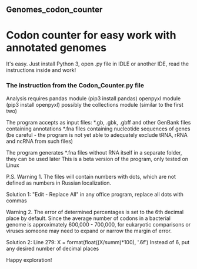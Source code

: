 ## Genomes_codon_counter
# Codon counter for easy work with annotated genomes

It's easy. Just install Python 3, open .py file in IDLE or another IDE,
read the instructions inside and work!


### The instruction from the Codon_Counter.py file

Analysis requires
     pandas module (pip3 install pandas)
     openpyxl module (pip3 install openpyxl)
     possibly the collections module (similar to the first two)

The program accepts as input files:
*.gb, .gbk, .gbff and other GenBank files containing annotations
*.fna files containing nucleotide sequences of genes (be careful - the program is not yet able to adequately exclude tRNA, rRNA and ncRNA from such files)

The program generates *.fna files without RNA itself in a separate folder, they can be used later
This is a beta version of the program, only tested on Linux
 
P.S.
Warning 1. The files will contain numbers with dots, which are not defined as numbers in Russian localization.

Solution 1: "Edit - Replace All" in any office program, replace all dots with commas

Warning 2. The error of determined percentages is set to the 6th decimal place by default.
Since the average number of codons in a bacterial genome is approximately 600,000 - 700,000, for eukaryotic comparisons
or viruses someone may need to expand or narrow the margin of error.

Solution 2: Line 279: X = format(float((X/summ)*100), '.6f')
Instead of 6, put any desired number of decimal places


Happy exploration!
